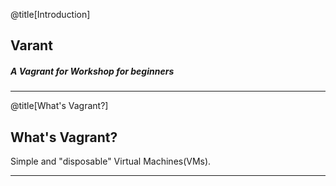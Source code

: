 @title[Introduction]
## Varant
##### A Vagrant for Workshop for beginners

---
@title[What's Vagrant?]
## What's Vagrant?

Simple and "disposable" Virtual Machines(VMs). 


---
